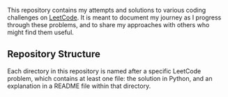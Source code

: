 This repository contains my attempts and solutions to various coding challenges on [LeetCode](https://leetcode.com/). It is meant to document my journey as I progress through these problems, and to share my approaches with others who might find them useful.

## Repository Structure

Each directory in this repository is named after a specific LeetCode problem, which contains at least one file: the solution in Python, and an explanation in a README file within that directory.

